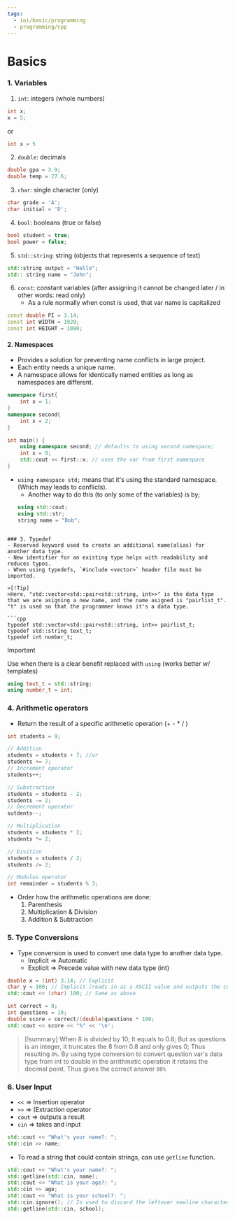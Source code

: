 ```yaml
---
tags:
  - ioi/basic/programming
  - programming/cpp
---
```

# Basics

### 1. Variables
1. `int`: integers (whole numbers)
```cpp
int x;
x = 5;
```
or
```cpp
int x = 5
```

2. `double`: decimals
```cpp
double gpa = 3.9;
double temp = 27.6;
```

3. `char`: single character (only)
```cpp
char grade = 'A';
char initial = 'D';
```

4. `bool`: booleans (true or false)
```cpp
bool student = true;
bool power = false;
```

5. `std::string`: string (objects that represents a sequence of text)
```cpp
std::string output = "Hello";
std:: string name = "John";
```

6. `const`: constant variables (after assigning it cannot be changed later / in other words: read only)
	- As a rule normally when const is used, that var name is capitalized
```cpp
const double PI = 3.14;
const int WIDTH = 1920;
const int HEIGHT = 1080;
```

#### 2. Namespaces
- Provides a solution for preventing name conflicts in large project. 
- Each entity needs a unique name.
- A namespace allows for identically named entities as long as namespaces are different.
```cpp
namespace first{
	int x = 1;
}
namespace second{
	int x = 2;
}

int main() {
	using namespace second; // defaults to using second namespace;
	int x = 0;
	std::cout << first::x; // uses the var from first namespace
}
```
- `using namespace std;` means that it's using the standard namespace. (Which may leads to conflicts).
	- Another way to do this (to only some of the variables) is by;
	```cpp
	using std::cout;
	using std::str;
	string name = "Bob";
```

### 3. Typedef
- Reserved keyword used to create an additional name(alias) for another data type.
- New identifier for an existing type helps with readability and reduces typos.
- When using typedefs, `#include <vector>` header file must be imported.

>[!Tip]
>Here, "std::vector<std::pair<std::string, int>>" is the data type that we are asigning a new name, and the name asigned is "pairlist_t". "t" is used so that the programmer knows it's a data type.

```cpp
typedef std::vector<std::pair<std::string, int>> pairlist_t;
typedef std::string text_t;
typedef int number_t;
```
 
 >[!important]
>Use when there is a clear benefit replaced with `using` (works better w/ templates)

```cpp
using text_t = std::string;
using number_t = int;
```

### 4. Arithmetic operators
- Return the result of a specific arithmetic operation (+ - * / )
```cpp
int students = 9;

// Addition
students = students + 7; //or
students += 7;
// Increment operator
students++;

// Substraction
students = students - 2;
students -= 2;
// Decrement operator 
sutdents--;

// Multiplication 
students = students * 2;
students *= 2;

// Divition
students = students / 2;
students /= 2;

// Modulus operator 
int remainder = students % 3;
```

- Order how the arithmetic operations are done:
	1. Parenthesis
	2. Multiplication & Division 
	3. Addition & Subtraction

### 5. Type Conversions
- Type conversion is used to convert one data type to another data type.
    - Implicit => Automatic
    - Explicit => Precede value with new data type (int)
```cpp
double x = (int) 3.14; // Explicit
char y = 100; // Implicit (reads in as a ASCII value and outputs the corresponding letter)
std::cout << (char) 100; // Same as above 
```
```cpp
int correct = 8;
int questions = 10;
double score = correct/(double)questions * 100;
std::cout << score << "%" << '\n';
```
>[!summary]
>When 8 is divided by 10; It equals to 0.8;
>But as questions is an integer, it truncates the 8 from 0.8 and only gives 0; Thus resulting `0%`. By using type conversion to convert question var's data type from int to double in the arrithmetic operation it retains the decimal point. Thus gives the correct answer `80%`

### 6. User Input
- `<<` => Insertion operator
- `>>` => (Extraction operator
- `cout` => outputs a result
- `cin` => takes and input   
```cpp
std::cout << "What's your name?: ";
std::cin >> name;
```
- To read a string that could contain strings, can use `getline` function.
```cpp
std::cout << "What's your name?: ";
std::getline(std::cin, name);
std::cout << "What is your age?: ";
std::cin >> age;
std::cout << "What is your school?: ";
std::cin.ignore(); // Is used to discard the leftover newline character in the input buffer after reading an integer with std::cin >> age;, ensuring that the subsequent std::getline call works correctly.
std::getline(std::cin, school);
```
